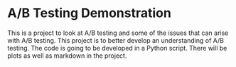 # A/B Testing Demonstration

This is a project to look at A/B testing and some of the issues that can arise with A/B testing.
This project is to better develop an understanding of A/B testing.
The code is going to be developed in a Python script.
There will be plots as well as markdown in the project.
